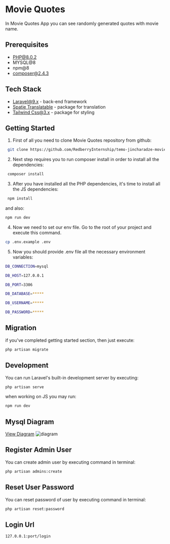 # Movie Quotes

In Movie Quotes App you can see randomly generated quotes with movie name.

## Prerequisites
* PHP@8.0.2
* MYSQL@8
* npm@8
* composer@2.4.3

##

## Tech Stack
* [Laravel@9.x](https://laravel.com/docs/9.x/releases) - back-end framework
*  [Spatie Translatable](https://spatie.be/docs/laravel-translatable/v6/introduction) - package for translation
* [Tailwind Css@3.x](https://tailwindcss.com/docs/installation) - package for styling

##

## Getting Started
1. First of all you need to clone Movie Quotes repository from github:

```bash
 git clone https://github.com/RedberryInternship/temo-jincharadze-movie-quotes.git
```

2. Next step requires you to run composer install in order to install all the dependencies:

```bash
 composer install
```
3. After you have installed all the PHP dependencies, it's time to install all the JS dependencies:

```bash
 npm install
```
and also:

```bash 
npm run dev
```

4. Now we need to set our env file. Go to the root of your project and execute this command.
```bash
cp .env.example .env
```

5. Now you should provide .env file all the necessary environment variables:
```bash
DB_CONNECTION=mysql

DB_HOST=127.0.0.1

DB_PORT=3306

DB_DATABASE=*****

DB_USERNAME=*****

DB_PASSWORD=*****
```
##

## Migration
if you've completed getting started section, then just execute:
```bash
php artisan migrate
```
##

## Development
You can run Laravel's built-in development server by executing:
```bash
php artisan serve
```
when working on JS you may run:

```bash
npm run dev 
```

##

## Mysql Diagram
[View Diagram](https://drawsql.app/teams/redberry-33/diagrams/movies-quote)
![diagram](https://lh3.googleusercontent.com/a-Gv3RdC1s-N7E-NcyAbIdQQ7UwS3FBCEOTk5-W9KbgWJDCBMMjcX14Mjam57806vZAXtN3Goc1f9WqkIVf-TvXYhFwZOTNy6j7yKkOqr0lS9mbMtyVTiFE4YfpeM6aHt2VwAP5TVHIOrX42Rrc3vQJE_hkPvCuQJYCtsUaz1MeEPf4E-RkpkIBYkTNA728tyoBrXOgfhteTL7cZF1gGILTPctFY0kdRNFT7WbkR7xMJyvyAVzJDiQxaNIUbAjAGqNUCMSVU_aGMsxjrEthx50SSIc_whu3N7eq7PKFFk4VjkqJsaNmiGaY-lEnvtCFRCNxTuEi9vLVrlf9XBQQiV63dQ1B35odMHAgEToWGZ3KxABHx8m0QC8-NOvTimFJtH_rb54BcGjP7a-iR3W8DVd3f9xX4Mr-HK5wJOWZvtakQiea9CvD663NMZ8YaZMY9PvvRhBphYG-9O1i3p-Sn0C6D9Yi5I2LMSeMtcvgSUCM3G1aqaoJkpGcuUj9_izd0NUSaUH0xvkdPYCPWZrKnytAnkeFUMebbOkEyU0SovvjAtJeyYq8UcF5-LfPyua64MNSvg63Q9bkR1T_--X5Jky4WIiEBLnuz2pOiCvxXW8i-SbQy81z-yJjnyhP1JaM79Xi3xrW2_hdunhmCEnTQmuRcW-qXX7fN3pJULfb1wd_y1Y5dOK3Pm_gmM2BLg-vG_ALKyzJgfNcI2sHOXzw8wpBLGlyDITnFvZIFYdcRyu-5u6donWmfROpI5cvzP1qkVVpnSgyZJmmNs3JxrGtbyvYf0ihLY0OC-JZ0GWVgErZLSEt_hQnbwvON3cAXtvlUZW7CZSdD_TukfOfG4SebBIR3Lm0G4S1bZ--EdpxWW1OgNe6wS_y_qnJFRnGpZEBB5z1gW_mCXa2qAUScP3MXWwej2H9ykb9YCCeQSFRkYn1MnRuncE06WhIgRPmknAeLDubvOOqsgb5oLPBHGOcyBmeDOchJ_Tx7-ab0pAx8uUeAeOrkmhqqvj4rzB_7J2mFpk46E2GDZrf3JKoGlbiVeCd8=w1039-h976-no?authuser=3)


## 
## Register Admin User
You can create admin user by executing command in terminal:
```bash
php artisan admins:create
```
##
## Reset User Password
You can reset password of user by executing command in terminal:
```bash
php artisan reset:password
```
##
## Login Url
```bash
127.0.0.1:port/login
```
